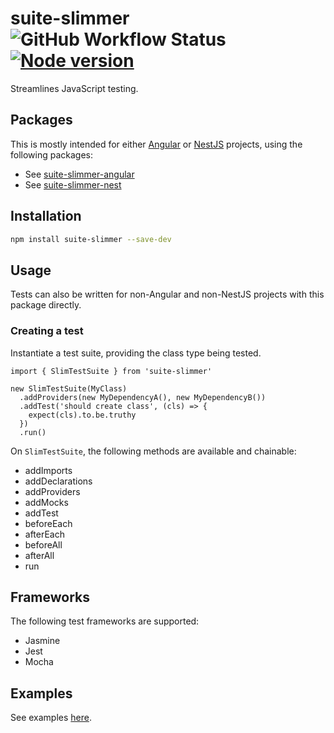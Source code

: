 # suite-slimmer &nbsp; ![GitHub Workflow Status](https://img.shields.io/github/actions/workflow/status/ajdhefley/suite-slimmer/main.yml?branch=main) &nbsp; [![Node version](https://img.shields.io/npm/v/suite-slimmer.svg?style=flat)](http://nodejs.org/download/)

Streamlines JavaScript testing.

## Packages

This is mostly intended for either [Angular](https://github.com/angular/angular) or [NestJS](https://github.com/nestjs/nest) projects, using the following packages:

* See [suite-slimmer-angular](https://www.npmjs.com/package/suite-slimmer-angular)
* See [suite-slimmer-nest](https://www.npmjs.com/package/suite-slimmer-nest)

## Installation

```bash
npm install suite-slimmer --save-dev
```

## Usage

Tests can also be written for non-Angular and non-NestJS projects with this package directly.

### Creating a test

Instantiate a test suite, providing the class type being tested.

```
import { SlimTestSuite } from 'suite-slimmer'

new SlimTestSuite(MyClass)
  .addProviders(new MyDependencyA(), new MyDependencyB())
  .addTest('should create class', (cls) => {
    expect(cls).to.be.truthy
  })
  .run()
```

On `SlimTestSuite`, the following methods are available and chainable:

* addImports
* addDeclarations
* addProviders
* addMocks
* addTest
* beforeEach
* afterEach
* beforeAll
* afterAll
* run

## Frameworks

The following test frameworks are supported:

* Jasmine
* Jest
* Mocha

## Examples

See examples [here](https://github.com/ajdhefley/suite-slimmer-angular/tree/main/examples).

